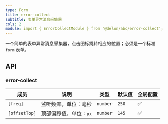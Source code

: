 ```yaml
---
type: Form
title: error-collect
subtitle: 表单异常消息采集器
cols: 2
module: import { ErrorCollectModule } from '@delon/abc/error-collect';
---
```


一个简单的表单异常消息采集器，点击图标跳转相应的位置；必须是一个标准 `form` 表单。

## API

### error-collect

| 成员 | 说明 | 类型 | 默认值 | 全局配置 |
|----|----|----|-----|------|
| `[freq]` | 监听频率，单位：毫秒 | `number` | `250` | ✅ |
| `[offsetTop]` | 顶部偏移值，单位：`px` | `number` | `145` | ✅ |
